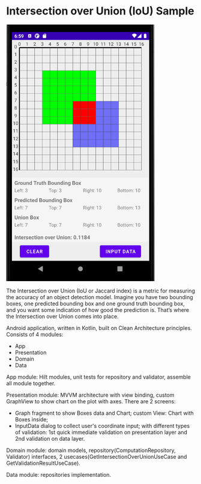 # Intersection over Union (IoU) Sample

![screenshot_1.png](screen/screenshot_1.png)

The Intersection over Union (IoU or Jaccard index) is a metric for measuring the accuracy of an object detection model. Imagine you have two bounding boxes, one predicted bounding box and one ground truth bounding box, and you want some indication of how good the prediction is. That’s where the Intersection over Union comes into place.

Android application, written in Kotlin, built on Clean Architecture principles. Consists of 4 modules:
- App
- Presentation
- Domain
- Data

App module: Hilt modules, unit tests for repository and validator, assemble all module together.

Presentation module: MVVM architecture with view binding, custom GraphView to show chart on the plot with axes. 
There are 2 screens:
- Graph fragment to show Boxes data and Chart; custom View: Chart with Boxes inside;
- InputData dialog to collect user's coordinate input; with different types of validation: 1st quick immediate validation on presentation layer and 2nd validation on data layer.

Domain module: domain models, repository(ComputationRepository, Validator) interfaces, 2 usecases(GetIntersectionOverUnionUseCase and GetValidationResultUseCase).

Data module: repositories implementation.
    
